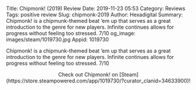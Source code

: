Title: Chipmonk! (2019) Review
Date: 2019-11-23 05:53
Category: Reviews
Tags: positive review
Slug: chipmonk-2019
Author: Hexadigital
Summary: Chipmonk! is a chipmunk-themed beat ’em up that serves as a great introduction to the genre for new players. Infinite continues allows for progress without feeling too stressed. 7/10
og_image: images/steam/1019730.jpg
Appid: 1019730

Chipmonk! is a chipmunk-themed beat ’em up that serves as a great introduction to the genre for new players. Infinite continues allows for progress without feeling too stressed. 7/10

<center>Check out Chipmonk! on [Steam](https://store.steampowered.com/app/1019730/?curator_clanid=34633900)!</center>
